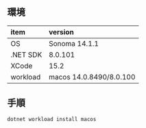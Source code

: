 ## 環境

| item | version |
|:-----|:--------|
| OS | Sonoma 14.1.1 |``
| .NET SDK | 8.0.101 |
| XCode | 15.2 |
| workload | macos 14.0.8490/8.0.100 |

## 手順

```
dotnet workload install macos

```

